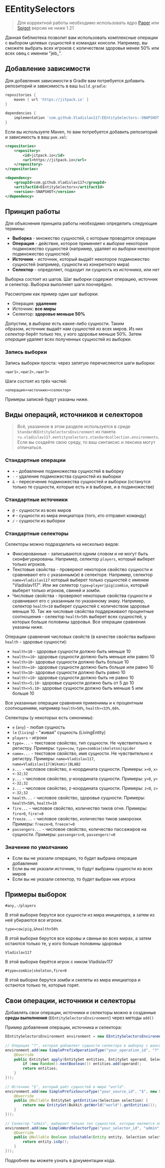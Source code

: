 # EEntitySelectors
>Для корректной работы необходимо использовать ядро [Paper](https://papermc.io/downloads/paper) или [Spigot](https://www.spigotmc.org/) версии не ниже 1.21

Данная библиотека позволит вам использовать комплексные операции с выбором целевых сущностей в командах консоли. Например, вы сможете выбрать всех игроков с количеством здоровья менее 50% или всех овец с именем "jeb_".
## Добавление зависимости
Для добавления зависимости в Gradle вам потребуется добавить репозиторий и зависимость в ваш `build.gradle`:
```groovy
repositories {  
    maven { url 'https://jitpack.io' }
}  
  
dependencies {  
	implementation 'com.github.Vladislav117:EEntitySelectors:-SNAPSHOT'
}
```
Если вы используете Maven, то вам потребуется добавить репозиторий и зависимость в ваш `pom.xml`:
```xml
<repositories>
    <repository>
        <id>jitpack.io</id>
        <url>https://jitpack.io</url>
    </repository>
</repositories>

<dependency>
	<groupId>com.github.Vladislav117</groupId>
	<artifactId>EEntitySelectors</artifactId>
	<version>-SNAPSHOT</version>
</dependency>
```
## Принцип работы
Для объяснения принципа работы необходимо определить следующие термины:
- **Выборка** - множество сущностей, с которым проводятся операции
- **Операция** - действие, которое применяет к *выборке* некоторое подмножество сущностей (например, удаляет из *выборки* некоторое подмножество сущностей)
- **Источник** - источник, который выдаёт некоторое подмножество сущностей (например, сущности из конкретного мира)
- **Селектор** - определяет, подходит ли сущность из *источника*, или нет

Выборка состоит из шагов. Шаг выборки содержит операцию, источник и селектор. Выборка выполняет шаги поочерёдно.

Рассмотрим как пример один шаг выборки:
- Операция: **удаление**
- Источник: **все миры**
- Селектор: **здоровье меньше 50%**

Допустим, в *выборке* есть какие-либо сущности. Таким образом, *источник* выдаёт нам сущностей из всех миров. Из них *селектор* берёт только тех, у кого здоровье меньше 50%. Затем *операция* удаляет всех полученных сущностей из *выборки*.
### Запись выборки
Запись выборки проста: через запятую перечисляются шаги выборки:
```
<шаг1>,<шаг2>,<шаг3>
```
Шаги состоят из трёх частей:
```
<операция><источник><селектор>
```
Примеры записей будут указаны ниже.
## Виды операций, источников и селекторов
> Всё, указанное в этом разделе используется в среде `StandardEEntitySelectorsEnvironment` из пакета `ru.vladislav117.eentityselectors.standardcollection.environments`. Если вы создаёте свою среду, то ваш синтаксис и лексика могут отличаться.

### Стандартные операции
- `+` - добавление подмножества сущностей в выборку
- `-` - удаление подмножества сущностей из выборки
- `&` - пересечение подмножества сущностей и выборки (останутся только те сущности, которые есть и в выборке, и в подмножестве)
### Стандартные источники
- `@` - сущности из всех миров
- `#` - сущности из мира инициатора (того, кто отправил команду)
- `/` - сущности из выборки
### Стандартные селекторы
Селекторы можно подразделить на несколько видов:
- Фиксированные - записываются одним словом и не могут быть сконфигурированы. Например, селектор `players`, который выберет только игроков.
- Текстовые свойства - проверяют некоторое свойство сущности и сравнивают его с указанным(и) в селекторе. Например, селектор `name=Vladislav117` который выберет только сущностей с именем "Vladislav117". Или же селектор `type=player|pig|zombie`, который выберет только игроков, свиней и зомби.
- Числовые свойства - проверяют некоторые свойства сущности и сравнивают его с указанным по указанному знаку. Например, селектор `health<10` выберет сущностей с количеством здоровья меньше 10. Так же числовые свойства поддерживают процентные соотношения - селектор `health>50%` выберет всех сущностей, у которых больше половины здоровья. Все операции сравнения указаны ниже.

Операции сравнения числовых свойств (в качестве свойства выбрано `health` - здоровье сущности):
- `health<10` - здоровье сущности должно быть меньше 10
- `health<=10`- здоровье сущности должно быть меньше или равно 10
- `health>10`- здоровье сущности должно быть больше 10
- `health>=10`- здоровье сущности должно быть больше или равно 10
- `health=10`- здоровье сущности должно быть равно 10
- `health!=10`- здоровье сущности должно быть не равно 10
- `health><5;10`- здоровье сущности должно быть от 5 до 10
- `health<>5;10`- здоровье сущности должно быть меньше 5 или больше 10

Все указанные операции сравнения применимы и к процентным соотношениям, например `health>50%`, `health><33%,66%`.

Селекторы (у некоторых есть синонимы):
- `e` (`any`) - любая сущность
- `le` (`living`) - "живая" сущность (LivingEntity)
- `players` - игроки
- `type=...` - текстовое свойство, тип сущности. Не чувствительно к регистру. Примеры: `type=cow`, `type=zombie|skeleton|spider`
- `name=...` - текстовое свойство, имя сущности. Не чувствительно к регистру. Примеры: `name=Vladislav117`, `name=Vladislav117|Wikomir|BLAB2`
- `x...` - числовое свойство, x-координата сущности. Примеры: `x<0`, `x><-32;32`
- `y...` - числовое свойство, y-координата сущности. Примеры: `y<0`, `y><-32;32`
- `z...` - числовое свойство, z-координата сущности. Примеры: `z<0`, `z><-32;32`
- `health...` - числовое свойство, здоровье сущности. Примеры: `health<50%`, `health=10`
- `fire...` - числовое свойство, количество тиков огня. Примеры: `fire>0`, `fire!=0`
- `freeze...` - числовое свойство, количество тиков заморозки. Примеры: `freeze>0`, `freeze!=0`
- `passengers...` - числовое свойство, количество пассажиров на сущности. Примеры: `passengers>0`, `passengers!=0`

### Значение по умолчанию
- Если вы не указали операцию, то будет выбрана операция добавления
- Если вы не указали источник, то будут выбраны сущности из всех миров
- Если вы не указали селектор, то будет выбран ник игрока
## Примеры выборок
```
#any,-/players
```
В этой выборке берутся все сущности из мира инициатора, а затем из неё убираются все игроки.

```
type=cow|pig,&health>50%
```
В этой выборке берутся все коровы и свиньи во всех мирах, а затем остаются только те, у кого больше половины здоровья

```
Vladislav117
```
В этой выборке берётся игрок с ником Vladislav117

```
#type=zombie|skeleton,fire>0
```
В этой выборке берутся зомби и скелеты из мира инициатора и остаются только те, которые горят.
## Свои операции, источники и селекторы
Добавлять свои операции, источники и селекторы можно в созданные **среды выполнения** (`EEntitySelectorsEnvironment`) через методы `add()`

Пример добавления операции, источника и селектора:
```java
EEntitySelectorsEnvironment environment = new EEntitySelectorsEnvironment();  
  
// Операция "?", которая добавляет сущности селектора в выборку с шансом 50%.  
environment.add(new SimplePrefixOperationType("your_operation_id", "?", new Operation() {  
    @Override  
    public EntitySet apply(EntitySet entities, EntitySet operand, Selection selection) {  
        if (new Random().nextBoolean()) entities.add(operand);  
        return entities;  
    }  
}));  
  
// Источник "$", который даёт сущностей в мире "world".  
environment.add(new SimplePrefixSourceType("your_source_id", "$", new Source() {  
    @Override  
    public @Nullable EntitySet getEntities(Selection selection) {  
        return new EntitySet(Bukkit.getWorld("world").getEntities());  
    }  
}));  
  
// Селектор "admin", выбирает только тех сущностей, которые являются оператором.  
environment.add(new SimpleWordSelectorType("your_selector_id", "admin", new Selector() {  
    @Override  
    public @Nullable Boolean isSuitable(Entity entity, Selection selection) {  
        return entity.isOp();  
    }  
}));
```
Подробнее вы можете узнать в документации кода.
